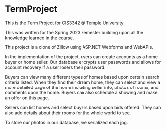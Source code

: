 # TermProject
This is the Term Project for CIS3342 @ Temple University

This was written for the Spring 2023 semester building upon all the knowledge learned in the course.

This project is a clone of Zillow using ASP.NET Webforms and WebAPIs. 

In the implementation of the project, users can create accounts as a home buyer or home seller. Our database encrypts user passwords and allows for account recovery if a user losers their password. 

Buyers can view many different types of homes based upon certain search criteria listed. When they find their dream home, they can select and view a more detailed page of the home including seller info, photos of rooms, and comments upon the home. Buyers can also schedule a showing and make an offer on this page. 

Sellers can list homes and select buyers based upon bids offered. They can also add details about their rooms for the whole world to see.

To store our photos in our database, we serialized each jpg.
